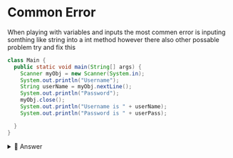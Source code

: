 # Common Error


When playing with variables and inputs the most commen error is inputing somthing like string into a int method however there also other possable problem try and fix this

```java
class Main {
  public static void main(String[] args) {
    Scanner myObj = new Scanner(System.in); 
    System.out.println("Username");
    String userName = myObj.nextLine();  
    System.out.println("Password");
    myObj.close();
    System.out.println("Username is " + userName);
    System.out.println("Password is " + userPass);

  }
}
```


<details> <summary> 👀 Answer </summary>

```java
import java.util.Scanner; 

class Main {
  public static void main(String[] args) {
    Scanner myObj = new Scanner(System.in); 
    System.out.println("Username");
    String userName = myObj.nextLine();  
    System.out.println("Password");
    String userPass = myObj.nextLine();  
    myObj.close();

    System.out.println("Username is " + userName);
    System.out.println("Password is " + userPass);

    }
}
```

</details>

